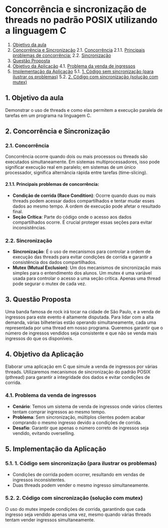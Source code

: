 # Concorrência e sincronização de threads no padrão POSIX utilizando a linguagem C
<!-- vscode-markdown-toc -->

1. [Objetivo da aula](#Objetivodaaula)
2. [Concorrência e Sincronização](#ConcorrnciaeSincronizao)
  2.1. [Concorrência](#Concorrncia)
    2.1.1. [Principais problemas de concorrência:](#Principaisproblemasdeconcorrncia:)
    2.2. [Sincronização](#Sincronizao)
3. [Questão Proposta](#QuestoProposta)
4. [Objetivo da Aplicação](#ObjetivodaAplicao)
  4.1. [Problema da venda de ingressos](#Problemadavendadeingressos)
5. [Implementação da Aplicação](#ImplementaodaAplicao)
  5.1. [1. Código sem sincronização (para ilustrar os problemas)](#Cdigosemsincronizaoparailustrarosproblemas)
  5.2. [2. Código com sincronização (solução com mutex)](#Cdigocomsincronizaosoluocommutex)

<!-- vscode-markdown-toc-config
	numbering=true
	autoSave=true
	/vscode-markdown-toc-config -->
<!-- /vscode-markdown-toc -->

## 1. <a name='Objetivodaaula'></a>Objetivo da aula

Demonstrar o uso de threads e como elas permitem a execução paralela de tarefas em um programa na linguagem C.

## 2. <a name='ConcorrnciaeSincronizao'></a>Concorrência e Sincronização

### 2.1. <a name='Concorrncia'></a>Concorrência

Concorrência ocorre quando dois ou mais processos ou threads são executados simultaneamente. Em sistemas multiprocessadores, isso pode significar execução real em paralelo; em sistemas de um único processador, significa alternância rápida entre tarefas (time-slicing).

#### 2.1.1. <a name='Principaisproblemasdeconcorrncia:'></a>Principais problemas de concorrência:

- **Condição de corrida (Race Condition)**: Ocorre quando duas ou mais threads podem acessar dados compartilhados e tentar mudar esses dados ao mesmo tempo. A ordem de execução pode afetar o resultado final.
- **Seção Crítica**: Parte do código onde o acesso aos dados compartilhados ocorre. É crucial proteger essas seções para evitar inconsistências.

### 2.2. <a name='Sincronizao'></a>Sincronização

- **Sincronização**: É o uso de mecanismos para controlar a ordem de execução das threads para evitar condições de corrida e garantir a consistência dos dados compartilhados.
- **Mutex (Mutual Exclusion)**: Um dos mecanismos de sincronização mais simples para o entendimento dos alunos. Um mutex é uma variável usada para controlar o acesso a uma seção crítica. Apenas uma thread pode segurar o mutex de cada vez.

## 3. <a name='QuestoProposta'></a>Questão Proposta

Uma banda famosa de rock irá tocar na cidade de São Paulo, e a venda de ingressos para este evento é altamente disputada. Para lidar com a alta demanda, várias bilheterias estão operando simultaneamente, cada uma representada por uma thread em nosso programa. Queremos garantir que o número de ingressos vendidos seja consistente e que não se venda mais ingressos do que os disponíveis.

## 4. <a name='ObjetivodaAplicao'></a>Objetivo da Aplicação

Elaborar uma aplicação em C que simule a venda de ingressos por várias threads. Utilizaremos mecanismos de sincronização do padrão POSIX (pthread) para garantir a integridade dos dados e evitar condições de corrida.

### 4.1. <a name='Problemadavendadeingressos'></a>Problema da venda de ingressos

- **Cenário**: Temos um sistema de venda de ingressos onde vários clientes tentam comprar ingressos ao mesmo tempo.
- **Problema**: Sem sincronização, múltiplos clientes podem acabar comprando o mesmo ingresso devido a condições de corrida.
- **Desafio**: Garantir que apenas o número correto de ingressos seja vendido, evitando overselling.

## 5. <a name='ImplementaodaAplicao'></a>Implementação da Aplicação

### 5.1. <a name='Cdigosemsincronizaoparailustrarosproblemas'></a>1. Código sem sincronização (para ilustrar os problemas)

- Condições de corrida podem ocorrer, resultando em vendas de ingressos inconsistentes.
- Duas threads podem vender o mesmo ingresso simultaneamente.

### 5.2. <a name='Cdigocomsincronizaosoluocommutex'></a>2. Código com sincronização (solução com mutex)

O uso do mutex impede condições de corrida, garantindo que cada ingresso seja vendido apenas uma vez, mesmo quando várias threads tentam vender ingressos simultaneamente.
